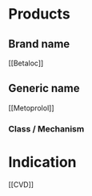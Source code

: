 # Products

## Brand name
[[Betaloc]]

## Generic name
[[Metoprolol]]

### Class / Mechanism


# Indication
[[CVD]]